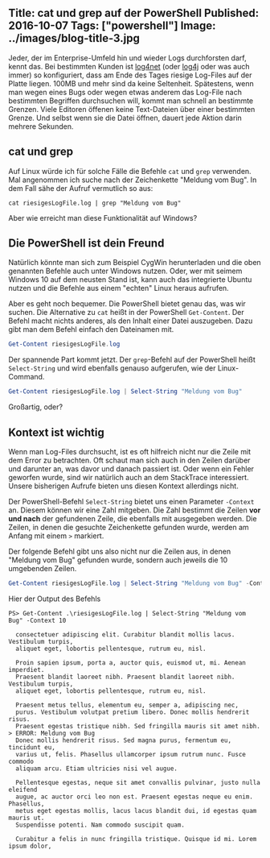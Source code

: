 Title: cat und grep auf der PowerShell
Published: 2016-10-07
Tags: ["powershell"]
Image: ../images/blog-title-3.jpg
---

Jeder, der im Enterprise-Umfeld hin und wieder Logs durchforsten darf, kennt das.
Bei bestimmten Kunden ist [log4net](https://logging.apache.org/log4net/) (oder [log4j](http://logging.apache.org/log4j/2.x/) oder was auch immer) so konfiguriert, dass am Ende des Tages
riesige Log-Files auf der Platte liegen. 100MB und mehr sind da keine Seltenheit. Spätestens, wenn man wegen eines Bugs oder wegen etwas anderem
das Log-File nach bestimmten Begriffen durchsuchen will, kommt man schnell an bestimmte Grenzen. Viele Editoren öffenen keine Text-Dateien über
einer bestimmten Grenze. Und selbst wenn sie die Datei öffnen, dauert jede Aktion darin mehrere Sekunden.

## cat und grep

Auf Linux würde ich für solche Fälle die Befehle `cat` und `grep` verwenden. Mal angenommen ich suche nach der Zeichenkette "Meldung vom Bug".
In dem Fall sähe der Aufruf vermutlich so aus:

```shell
cat riesigesLogFile.log | grep "Meldung vom Bug"
```

Aber wie erreicht man diese Funktionalität auf Windows?<!-- Read More -->

## Die PowerShell ist dein Freund

Natürlich könnte man sich zum Beispiel CygWin herunterladen und die oben genannten Befehle auch unter Windows nutzen.
Oder, wer mit seimem Windows 10 auf dem neusten Stand ist, kann auch das integrierte Ubuntu nutzen und die Befehle aus einem "echten" Linux heraus
aufrufen.

Aber es geht noch bequemer. Die PowerShell bietet genau das, was wir suchen. Die Alternative zu `cat` heißt in der PowerShell `Get-Content`.
Der Befehl macht nichts anderes, als den Inhalt einer Datei auszugeben. Dazu gibt man dem Befehl einfach den Dateinamen mit.

```powershell
Get-Content riesigesLogFile.log
```

Der spannende Part kommt jetzt. Der `grep`-Befehl auf der PowerShell heißt `Select-String` und wird ebenfalls genauso aufgerufen, wie der Linux-Command.

```powershell
Get-Content riesigesLogFile.log | Select-String "Meldung vom Bug"
```

Großartig, oder?

## Kontext ist wichtig

Wenn man Log-Files durchsucht, ist es oft hilfreich nicht nur die Zeile mit dem Error zu betrachten. Oft schaut man sich auch in den Zeilen darüber und
darunter an, was davor und danach passiert ist. Oder wenn ein Fehler geworfen wurde, sind wir natürlich auch an dem StackTrace interessiert.
Unsere bisherigen Aufrufe bieten uns diesen Kontext allerdings nicht.

Der PowerShell-Befehl `Select-String` bietet uns einen Parameter `-Context` an. Diesem können wir eine Zahl mitgeben. Die Zahl bestimmt die Zeilen
**vor und nach** der gefundenen Zeile, die ebenfalls mit ausgegeben werden. Die Zeilen, in denen die gesuchte Zeichenkette gefunden wurde,
werden am Anfang mit einem `>` markiert.

Der folgende Befehl gibt uns also nicht nur die Zeilen aus, in denen "Meldung vom Bug" gefunden wurde, sondern auch jeweils die 10 umgebenden Zeilen.

```powershell
Get-Content riesigesLogFile.log | Select-String "Meldung vom Bug" -Context 10
```

Hier der Output des Befehls

```text
PS> Get-Content .\riesigesLogFile.log | Select-String "Meldung vom Bug" -Context 10

  consectetuer adipiscing elit. Curabitur blandit mollis lacus. Vestibulum turpis,
  aliquet eget, lobortis pellentesque, rutrum eu, nisl.

  Proin sapien ipsum, porta a, auctor quis, euismod ut, mi. Aenean imperdiet.
  Praesent blandit laoreet nibh. Praesent blandit laoreet nibh. Vestibulum turpis,
  aliquet eget, lobortis pellentesque, rutrum eu, nisl.

  Praesent metus tellus, elementum eu, semper a, adipiscing nec,
  purus. Vestibulum volutpat pretium libero. Donec mollis hendrerit risus.
  Praesent egestas tristique nibh. Sed fringilla mauris sit amet nibh.
> ERROR: Meldung vom Bug
  Donec mollis hendrerit risus. Sed magna purus, fermentum eu, tincidunt eu,
  varius ut, felis. Phasellus ullamcorper ipsum rutrum nunc. Fusce commodo
  aliquam arcu. Etiam ultricies nisi vel augue.

  Pellentesque egestas, neque sit amet convallis pulvinar, justo nulla eleifend
  augue, ac auctor orci leo non est. Praesent egestas neque eu enim. Phasellus,
  metus eget egestas mollis, lacus lacus blandit dui, id egestas quam mauris ut.
  Suspendisse potenti. Nam commodo suscipit quam.

  Curabitur a felis in nunc fringilla tristique. Quisque id mi. Lorem ipsum dolor,
```